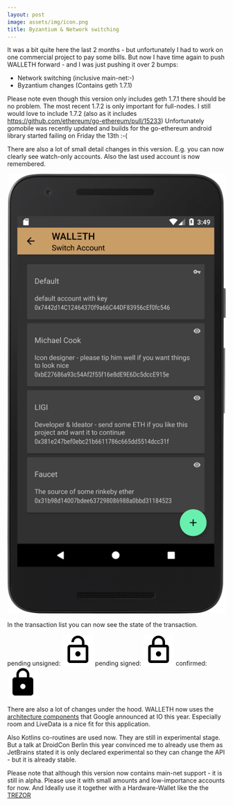 ```yaml
---
layout: post
image: assets/img/icon.png
title: Byzantium & Network switching
---
```


It was a bit quite here the last 2 months - but unfortunately I had to work on one commercial project to pay some bills. But now I have time again to push WALLETH forward - and I was just pushing it over 2 bumps:

 * Network switching (inclusive main-net:-)
 * Byzantium changes (Contains geth 1.7.1)

Please note even though this version only includes geth 1.7.1 there should be no problem. The most recent 1.7.2 is only important for full-nodes. I still would love to include 1.7.2 (also as it includes https://github.com/ethereum/go-ethereum/pull/15233)
Unfortunately gomobile was recently updated and builds for the go-ethereum android library started failing on Friday the 13th :-(

There are also a lot of small detail changes in this version. E.g. you can now clearly see watch-only accounts. Also the last used account is now remembered.

![](/assets/img/news/list_with_watchonly.png)

In the transaction list you can now see the state of the transaction.

pending unsigned: ![](/assets/img/news/ic_lock_open_black_48dp.png)
pending signed: ![](/assets/img/news/ic_lock_outline_black_48dp.png)
confirmed: ![](/assets/img/news/ic_lock_black_48dp.png)

There are also a lot of changes under the hood. WALLETH now uses the [architecture components](https://developer.android.com/topic/libraries/architecture/index.html) that Google announced at IO this year. Especially room and LiveData is a nice fit for this application.

Also Kotlins co-routines are used now. They are still in experimental stage. But a talk at DroidCon Berlin this year convinced me to already use them as JetBrains stated it is only declared experimental so they can change the API - but it is already stable.

Please note that although this version now contains main-net support - it is still in alpha. Please use it with small amounts and low-importance accounts for now. And Ideally use it together with a Hardware-Wallet like the the [TREZOR](http://walleth.org/2017/07/14/0.17-TREZOR-AND-MORE/)
